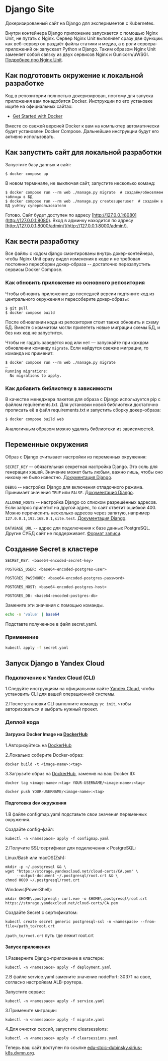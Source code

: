 # Django Site

Докеризированный сайт на Django для экспериментов с Kubernetes.

Внутри контейнера Django приложение запускается с помощью Nginx Unit, не путать с Nginx. Сервер Nginx Unit выполняет сразу две функции: как веб-сервер он раздаёт файлы статики и медиа, а в роли сервера-приложений он запускает Python и Django. Таким образом Nginx Unit заменяет собой связку из двух сервисов Nginx и Gunicorn/uWSGI. [Подробнее про Nginx Unit](https://unit.nginx.org/).

## Как подготовить окружение к локальной разработке

Код в репозитории полностью докеризирован, поэтому для запуска приложения вам понадобится Docker. Инструкции по его установке ищите на официальных сайтах:

- [Get Started with Docker](https://www.docker.com/get-started/)

Вместе со свежей версией Docker к вам на компьютер автоматически будет установлен Docker Compose. Дальнейшие инструкции будут его активно использовать.

## Как запустить сайт для локальной разработки

Запустите базу данных и сайт:

```shell
$ docker compose up
```

В новом терминале, не выключая сайт, запустите несколько команд:

```shell
$ docker compose run --rm web ./manage.py migrate  # создаём/обновляем таблицы в БД
$ docker compose run --rm web ./manage.py createsuperuser  # создаём в БД учётку суперпользователя
```

Готово. Сайт будет доступен по адресу [http://127.0.0.1:8080](http://127.0.0.1:8080). Вход в админку находится по адресу [http://127.0.0.1:8000/admin/](http://127.0.0.1:8000/admin/).

## Как вести разработку

Все файлы с кодом django смонтированы внутрь докер-контейнера, чтобы Nginx Unit сразу видел изменения в коде и не требовал постоянно пересборки докер-образа -- достаточно перезапустить сервисы Docker Compose.

### Как обновить приложение из основного репозитория

Чтобы обновить приложение до последней версии подтяните код из центрального окружения и пересоберите докер-образы:

``` shell
$ git pull
$ docker compose build
```

После обновлении кода из репозитория стоит также обновить и схему БД. Вместе с коммитом могли прилететь новые миграции схемы БД, и без них код не запустится.

Чтобы не гадать заведётся код или нет — запускайте при каждом обновлении команду `migrate`. Если найдутся свежие миграции, то команда их применит:

```shell
$ docker compose run --rm web ./manage.py migrate
…
Running migrations:
  No migrations to apply.
```

### Как добавить библиотеку в зависимости

В качестве менеджера пакетов для образа с Django используется pip с файлом requirements.txt. Для установки новой библиотеки достаточно прописать её в файл requirements.txt и запустить сборку докер-образа:

```sh
$ docker compose build web
```

Аналогичным образом можно удалять библиотеки из зависимостей.

<a name="env-variables"></a>
## Переменные окружения

Образ с Django считывает настройки из переменных окружения:

`SECRET_KEY` -- обязательная секретная настройка Django. Это соль для генерации хэшей. Значение может быть любым, важно лишь, чтобы оно никому не было известно. [Документация Django](https://docs.djangoproject.com/en/3.2/ref/settings/#secret-key).

`DEBUG` -- настройка Django для включения отладочного режима. Принимает значения `TRUE` или `FALSE`. [Документация Django](https://docs.djangoproject.com/en/3.2/ref/settings/#std:setting-DEBUG).

`ALLOWED_HOSTS` -- настройка Django со списком разрешённых адресов. Если запрос прилетит на другой адрес, то сайт ответит ошибкой 400. Можно перечислить несколько адресов через запятую, например `127.0.0.1,192.168.0.1,site.test`. [Документация Django](https://docs.djangoproject.com/en/3.2/ref/settings/#allowed-hosts).

`DATABASE_URL` -- адрес для подключения к базе данных PostgreSQL. Другие СУБД сайт не поддерживает. [Формат записи](https://github.com/jacobian/dj-database-url#url-schema).

## Cоздание Secret в кластере

`SECRET_KEY: <base64-encoded-secret-key>`

`POSTGRES_USER: <base64-encoded-postgres-user>`

`POSTGRES_PASSWORD: <base64-encoded-postgres-password>`

`POSTGRES_HOST: <base64-encoded-postgres-host>`
  
`POSTGRES_DB: <base64-encoded-postgres-db>`

Замените эти значения с помощью команды.

```bash
echo -n 'value' | base64
```
Подставте полученное в файл secret.yaml.

### Применение 
```bash
kubectl apply -f secret.yaml
```

## Запуск Django в Yandex Cloud

### Подключение к Yandex Cloud (CLI)
1.Следуйте инструкциям на официальном сайте [Yandex Cloud](https://cloud.yandex.com/en/docs/cli/quickstart), чтобы установить CLI для вашей операционной системы.

2.После установки CLI выполните команду `yc init`, чтобы авторизоваться и выбрать нужный проект.

### Деплой кода

#### Загрузка Docker Image на [DockerHub](https://hub.docker.com/)
1.Авторизуйтесь на [DockerHub](https://hub.docker.com/)

2.Локально соберите Docker-образ:

```
docker build -t <image-name>:<tag> 
```

3.Загрузите образ на [DockerHub](https://hub.docker.com/), заменив <YOUR-USERNAME> на ваш Docker ID:

```
docker tag <image-name>:<tag> YOUR-USERNAME/<image-name>:<tag>
```
```
docker push YOUR-USERNAME/<image-name>:<tag>
```
#### Подготовка dev окружения
1.В файле configmap.yaml подставьте свои значения переменных окружения.

Создайте config-файл:

```
kubectl -n <namespace> apply -f configmap.yaml
```

2.Получите SSL-сертификат для подключения к PostgreSQL:

Linux/Bash или macOS(Zsh):
```
mkdir -p ~/.postgresql && \
wget "https://storage.yandexcloud.net/cloud-certs/CA.pem" \
     --output-document ~/.postgresql/root.crt && \
chmod 0600 ~/.postgresql/root.crt
```
Windows(PowerShell):
```
mkdir $HOME\.postgresql; curl.exe -o $HOME\.postgresql\root.crt https://storage.yandexcloud.net/cloud-certs/CA.pem
```
Создайте Secret с сертификатом:

```
kubectl create secret generic postgresql-ssl -n <namespace> --from-file=/path_to/root.crt
```
`/path_to/root.crt` путь где лежит root.crt
#### Запуск приложения
1.Разверните Django-приложение в кластере:

```
kubectl -n <namespace> apply -f deployment.yaml
```
2.В файле service.yaml замените значение nodePort: 30371 на свое, согласно настройкам ALB-роутера.

Запустите сервис:

```
kubectl -n <namespace> apply -f service.yaml
```

3.Примените миграции:
```
kubectl -n <namespace> apply -f migrate.yaml
```

4.Для очистки сессий, запустите clearsessions:
```
kubectl -n <namespace> apply -f clearsessions.yaml
```
Теперь ваш сайт доступен по ссылке [edu-stoic-dubinsky.sirius-k8s.dvmn.org](https://edu-stoic-dubinsky.sirius-k8s.dvmn.org/).

